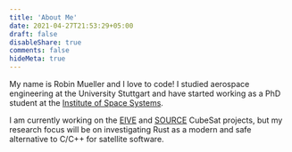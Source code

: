 ```yaml
---
title: 'About Me'
date: 2021-04-27T21:53:29+05:00
draft: false
disableShare: true
comments: false
hideMeta: true
---
```


My name is Robin Mueller and I love to code! I studied aerospace engineering at the University
Stuttgart and have started working as a PhD student at the
[Institute of Space Systems](https://www.irs.uni-stuttgart.de/en/).

I am currently working on the [EIVE](https://www.irs.uni-stuttgart.de/en/research/satellitetechnology-and-instruments/smallsatelliteprogram/EIVE/)
and [SOURCE](https://www.ksat-stuttgart.de/en/our-projects/source/) CubeSat projects, but my research
focus will be on investigating Rust as a modern and safe alternative to C/C++ for satellite
software.
